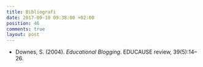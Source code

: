```yaml
---
title: Bibliografi
date: 2017-09-10 09:38:00 +02:00
position: 46
comments: true
layout: post
---
```


* Downes, S. (2004). _Educational Blogging_. EDUCAUSE review, 39(5):14–26.

